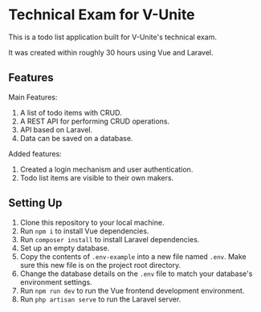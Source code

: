 # Technical Exam for V-Unite

This is a todo list application built for V-Unite's technical exam.

It was created within roughly 30 hours using Vue and Laravel.

## Features
Main Features:
1. A list of todo items with CRUD.
2. A REST API for performing CRUD operations.
3. API based on Laravel.
4. Data can be saved on a database.

Added features:
1. Created a login mechanism and user authentication.
2. Todo list items are visible to their own makers.

## Setting Up
1. Clone this repository to your local machine.
2. Run `npm i` to install Vue dependencies.
3. Run `composer install` to install Laravel dependencies.
4. Set up an empty database.
5. Copy the contents of `.env-example` into a new file named `.env`. Make sure this new file is on the project root directory.
6. Change the database details on the `.env` file to match your database's environment settings.
7. Run `npm run dev` to run the Vue frontend development environment.
8. Run `php artisan serve` to run the Laravel server.
